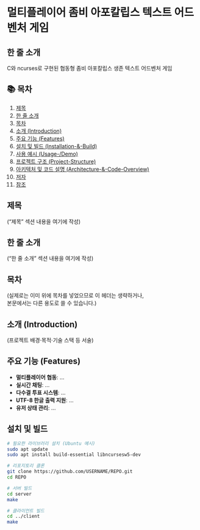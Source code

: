 # 멀티플레이어 좀비 아포칼립스 텍스트 어드벤처 게임

## 한 줄 소개
C와 ncurses로 구현된 협동형 좀비 아포칼립스 생존 텍스트 어드벤처 게임

## 📚 목차

1. [제목](#제목)  
2. [한 줄 소개](#한-줄-소개)  
3. [목차](#목차)  
4. [소개 (Introduction)](#소개-introduction)  
5. [주요 기능 (Features)](#주요-기능-features)  
6. [설치 및 빌드 (Installation-&-Build)](#설치-및-빌드)  
7. [사용 예시 (Usage-/Demo)](#사용-예시-usage--demo)  
8. [프로젝트 구조 (Project-Structure)](#프로젝트-구조-project-structure)  
9. [아키텍처 및 코드 설명 (Architecture-&-Code-Overview)](#아키텍처-및-코드-설명-architecture--code-overview)  
10. [저자](#저자)  
11. [참조](#참조)  

## 제목
(“제목” 섹션 내용을 여기에 작성)

## 한 줄 소개
(“한 줄 소개” 섹션 내용을 여기에 작성)

## 목차
(실제로는 이미 위에 목차를 넣었으므로 이 헤더는 생략하거나,  
본문에서는 다른 용도로 쓸 수 있습니다.)

## 소개 (Introduction)
(프로젝트 배경·목적·기술 스택 등 서술)

## 주요 기능 (Features)
- **멀티플레이어 협동**: …
- **실시간 채팅**: …
- **다수결 투표 시스템**: …
- **UTF-8 한글 출력 지원**: …
- **유저 상태 관리**: …

## 설치 및 빌드
```bash
# 필요한 라이브러리 설치 (Ubuntu 예시)
sudo apt update
sudo apt install build-essential libncursesw5-dev

# 리포지토리 클론
git clone https://github.com/USERNAME/REPO.git
cd REPO

# 서버 빌드
cd server
make

# 클라이언트 빌드
cd ../client
make
